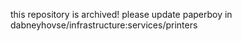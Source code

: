 this repository is archived! please update paperboy in dabneyhovse/infrastructure:services/printers
